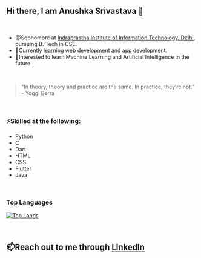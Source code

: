 ## Hi there, I am Anushka Srivastava 👋
&nbsp;&nbsp;
<!--
**anushk4/anushk4** is a ✨ _special_ ✨ repository because its `README.md` (this file) appears on your GitHub profile.

Here are some ideas to get you started:

- 🔭 I’m currently working on ...
- 🌱 I’m currently learning ...
- 👯 I’m looking to collaborate on ...
- 🤔 I’m looking for help with ...
- 💬 Ask me about ...
- 📫 How to reach me: ...
- 😄 Pronouns: ...
- ⚡ Fun fact: ...
-->
- 😇Sophomore at [Indraprastha Institute of Information Technology, Delhi](https://www.iiitd.ac.in/), pursuing B. Tech in CSE.
- 🌱Currently learning web development and app development.
- 🙌Interested to learn Machine Learning and Artificial Intelligence in the future.

&nbsp;&nbsp;
> "In theory, theory and practice are the same. In practice, they’re not." - Yoggi Berra

&nbsp;&nbsp;
### ⚡Skilled at the following:
- Python
- C
- Dart
- HTML
- CSS
- Flutter
- Java

&nbsp;
### Top Languages
[![Top Langs](https://github-readme-stats.vercel.app/api/top-langs/?username=anushk4&layout=donut&theme=highcontrast)](https://github.com/anushk4/github-readme-stats)


&nbsp;&nbsp;
## 📫Reach out to me through [LinkedIn](https://www.linkedin.com/in/anushka-srivastava-798540255/)
